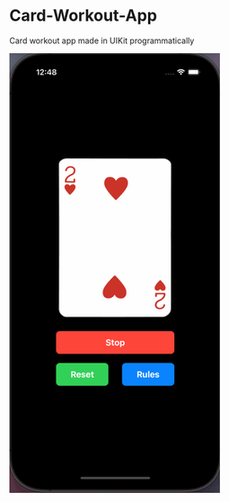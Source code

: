 # Card-Workout-App
Card workout app made in UIKit programmatically 

<img src='demogif.gif' title='Demo Walkthrough' width='' alt='Demo Walkthrough' />
